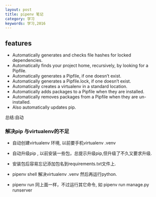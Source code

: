 ```yaml
---
layout: post
title: pipenv 笔记
category: 学习
keywords: 学习,2016
---
```



## features 

+ Automatically generates and checks file hashes for locked dependencies.
+ Automatically finds your project home, recursively, by looking for a Pipfile.
+ Automatically generates a Pipfile, if one doesn’t exist.
+ Automatically generates a Pipfile.lock, if one doesn’t exist.
+ Automatically creates a virtualenv in a standard location.
+ Automatically adds packages to a Pipfile when they are installed.
+ Automatically removes packages from a Pipfile when they are un-installed.
+ Also automatically updates pip.


总结:自动

### 解决pip 与virtualenv的不足

+ 自动创建virtualenv 环境, 以前要手机virtualenv .venv

+ 自动升级pip , 以前安装一些包，总提示升级pip,但升级了不久又要求升级.

+ 安装包后容易忘记添加包名到requirements.txt文件上.

+ pipenv shell 解决virtualenv .venv 然后再运行python.

+ pipenv run 同上面一样，不过运行其它命令, 如 pipenv run manage.py runserver



